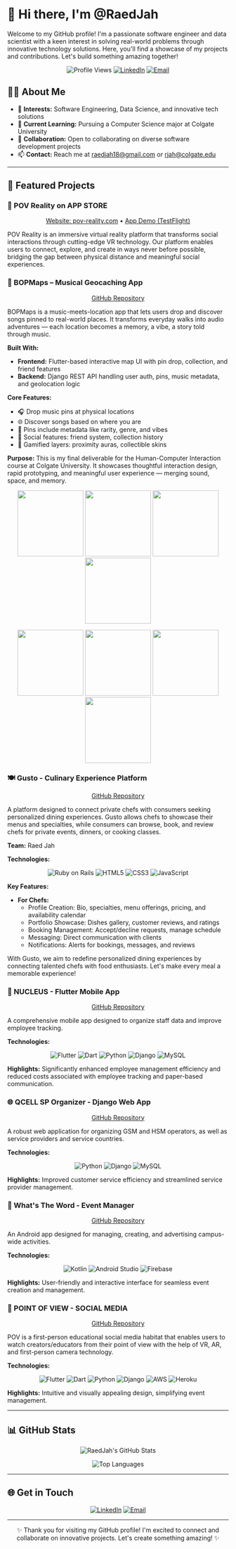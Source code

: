 # 👋 Hi there, I'm @RaedJah

Welcome to my GitHub profile! I'm a passionate software engineer and data scientist with a keen interest in solving real-world problems through innovative technology solutions. Here, you'll find a showcase of my projects and contributions. Let's build something amazing together!

<p align="center">
  <img src="https://komarev.com/ghpvc/?username=RaedJah&color=brightgreen" alt="Profile Views" />
  <a href="https://www.linkedin.com/in/raed-jah-27785020b/"><img src="https://img.shields.io/badge/LinkedIn-Connect-blue" alt="LinkedIn" /></a>
  <a href="mailto:raedjah18@gmail.com"><img src="https://img.shields.io/badge/Email-Contact-yellow" alt="Email" /></a>
</p>

## 👨‍💻 About Me

- 👀 **Interests:** Software Engineering, Data Science, and innovative tech solutions
- 🌱 **Current Learning:** Pursuing a Computer Science major at Colgate University
- 💞️ **Collaboration:** Open to collaborating on diverse software development projects
- 📫 **Contact:** Reach me at [raedjah18@gmail.com](mailto:raedjah18@gmail.com) or [rjah@colgate.edu](mailto:rjah@colgate.edu)

---

## 🚀 Featured Projects

### 🥽 POV Reality on APP STORE

<p align="center">
  <a href="https://pov-reality.com">Website: pov-reality.com</a> • 
  <a href="https://testflight.apple.com/join/5rJ1s5Uq">App Demo (TestFlight)</a>
</p>

POV Reality is an immersive virtual reality platform that transforms social interactions through cutting-edge VR technology. Our platform enables users to connect, explore, and create in ways never before possible, bridging the gap between physical distance and meaningful social experiences.

### 🎵 BOPMaps – Musical Geocaching App
<p align="center">
  <a href="https://github.com/raedjah1/BOPMapsBackend.git">GitHub Repository</a>
</p>



BOPMaps is a music-meets-location app that lets users drop and discover songs pinned to real-world places. It transforms everyday walks into audio adventures — each location becomes a memory, a vibe, a story told through music.

**Built With:**
- **Frontend:** Flutter-based interactive map UI with pin drop, collection, and friend features
- **Backend:** Django REST API handling user auth, pins, music metadata, and geolocation logic

**Core Features:**
- 🎧 Drop music pins at physical locations
- 🌐 Discover songs based on where you are
- 🧠 Pins include metadata like rarity, genre, and vibes
- 🤝 Social features: friend system, collection history
- 🌈 Gamified layers: proximity auras, collectible skins

**Purpose:** This is my final deliverable for the Human-Computer Interaction course at Colgate University. It showcases thoughtful interaction design, rapid prototyping, and meaningful user experience — merging sound, space, and memory.

<p align="center">
  <img src="https://github.com/user-attachments/assets/9ff75045-ceea-4579-bdbe-164da552a26a" width="150" />
  <img src="https://github.com/user-attachments/assets/23f4e3ec-99ff-4997-8116-de443d94c966" width="150" />
  <img src="https://github.com/user-attachments/assets/1755f49c-31e6-4679-b8a2-2d609e7c6a27" width="150" />
  <img src="https://github.com/user-attachments/assets/f1a071d8-d398-4cb5-b81f-bbed520e0e7d" width="150" />
</p>


<p align="center">
  <img src="https://github.com/user-attachments/assets/fa696439-eab4-4910-991e-f999bc800657" width="150" />
  <img src="https://github.com/user-attachments/assets/304a8c04-5f1d-455c-93c8-cfc849f8b633" width="150" />
  <img src="https://github.com/user-attachments/assets/0b3d5024-1caa-4289-8b15-b90990cc1b91" width="150" />
  <img src="https://github.com/user-attachments/assets/f91a58f8-de0d-4c07-873f-cde0ad090788" width="150" />
</p>


### 🍽️ Gusto - Culinary Experience Platform

<p align="center">
  <a href="https://github.com/raedjah1/Gusto.git">GitHub Repository</a>
</p>

A platform designed to connect private chefs with consumers seeking personalized dining experiences. Gusto allows chefs to showcase their menus and specialties, while consumers can browse, book, and review chefs for private events, dinners, or cooking classes.

**Team:** Raed Jah

**Technologies:**
<p align="center">
  <img src="https://img.shields.io/badge/-Ruby%20on%20Rails-red" alt="Ruby on Rails" />
  <img src="https://img.shields.io/badge/-HTML5-orange" alt="HTML5" />
  <img src="https://img.shields.io/badge/-CSS3-blue" alt="CSS3" />
  <img src="https://img.shields.io/badge/-JavaScript-yellow" alt="JavaScript" />
</p>

**Key Features:**
- **For Chefs:**
  - Profile Creation: Bio, specialties, menu offerings, pricing, and availability calendar
  - Portfolio Showcase: Dishes gallery, customer reviews, and ratings
  - Booking Management: Accept/decline requests, manage schedule
  - Messaging: Direct communication with clients
  - Notifications: Alerts for bookings, messages, and reviews

With Gusto, we aim to redefine personalized dining experiences by connecting talented chefs with food enthusiasts. Let's make every meal a memorable experience!

### 📱 NUCLEUS - Flutter Mobile App

<p align="center">
  <a href="https://github.com/raedjah1/Nucleus">GitHub Repository</a>
</p>

A comprehensive mobile app designed to organize staff data and improve employee tracking.

**Technologies:**
<p align="center">
  <img src="https://img.shields.io/badge/-Flutter-blue" alt="Flutter" />
  <img src="https://img.shields.io/badge/-Dart-0175C2" alt="Dart" />
  <img src="https://img.shields.io/badge/-Python-yellow" alt="Python" />
  <img src="https://img.shields.io/badge/-Django-green" alt="Django" />
  <img src="https://img.shields.io/badge/-MySQL-4479A1" alt="MySQL" />
</p>

**Highlights:** Significantly enhanced employee management efficiency and reduced costs associated with employee tracking and paper-based communication.

### 🌐 QCELL SP Organizer - Django Web App

<p align="center">
  <a href="https://github.com/RaedJah/djangoproject">GitHub Repository</a>
</p>

A robust web application for organizing GSM and HSM operators, as well as service providers and service countries.

**Technologies:**
<p align="center">
  <img src="https://img.shields.io/badge/-Python-yellow" alt="Python" />
  <img src="https://img.shields.io/badge/-Django-green" alt="Django" />
  <img src="https://img.shields.io/badge/-MySQL-4479A1" alt="MySQL" />
</p>

**Highlights:** Improved customer service efficiency and streamlined service provider management.

### 📅 What's The Word - Event Manager

<p align="center">
  <a href="https://github.com/RaedJah/WTW-EventManager-">GitHub Repository</a>
</p>

An Android app designed for managing, creating, and advertising campus-wide activities.

**Technologies:**
<p align="center">
  <img src="https://img.shields.io/badge/-Kotlin-blueviolet" alt="Kotlin" />
  <img src="https://img.shields.io/badge/-Android%20Studio-brightgreen" alt="Android Studio" />
  <img src="https://img.shields.io/badge/-Firebase-orange" alt="Firebase" />
</p>

**Highlights:** User-friendly and interactive interface for seamless event creation and management.

### 📱 POINT OF VIEW - SOCIAL MEDIA

<p align="center">
  <a href="https://github.com/raedjah1/POVBackend.git">GitHub Repository</a>
</p>

POV is a first-person educational social media habitat that enables users to watch creators/educators from their point of view with the help of VR, AR, and first-person camera technology.

**Technologies:**
<p align="center">
  <img src="https://img.shields.io/badge/-Flutter-blue" alt="Flutter" />
  <img src="https://img.shields.io/badge/-Dart-0175C2" alt="Dart" />
  <img src="https://img.shields.io/badge/-Python-yellow" alt="Python" />
  <img src="https://img.shields.io/badge/-Django-green" alt="Django" />
  <img src="https://img.shields.io/badge/-AWS-orange" alt="AWS" />
  <img src="https://img.shields.io/badge/-Heroku-purple" alt="Heroku" />
</p>

**Highlights:** Intuitive and visually appealing design, simplifying event management.

---

## 📊 GitHub Stats

<p align="center">
  <img src="https://github-readme-stats.vercel.app/api?username=RaedJah&show_icons=true&theme=radical" alt="RaedJah's GitHub Stats" />
</p>
<p align="center">
  <img src="https://github-readme-stats.vercel.app/api/top-langs/?username=RaedJah&layout=compact&theme=radical" alt="Top Languages" />
</p>

---

## 🌐 Get in Touch

<p align="center">
  <a href="https://www.linkedin.com/in/raed-jah-27785020b/"><img src="https://img.shields.io/badge/LinkedIn-Connect-blue" alt="LinkedIn" /></a>
  <a href="mailto:raedjah18@gmail.com"><img src="https://img.shields.io/badge/Email-Contact-yellow" alt="Email" /></a>
</p>

---

<p align="center">
  ✨ Thank you for visiting my GitHub profile! I'm excited to connect and collaborate on innovative projects. Let's create something amazing! ✨
</p>

<!---
RaedJah/RaedJah is a ✨ special ✨ repository because its `README.md` (this file) appears on your GitHub profile.
You can click the Preview link to take a look at your changes.
--->

